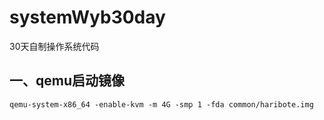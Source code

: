 # systemWyb30day

30天自制操作系统代码

## 一、qemu启动镜像

```shell
qemu-system-x86_64 -enable-kvm -m 4G -smp 1 -fda common/haribote.img
```
